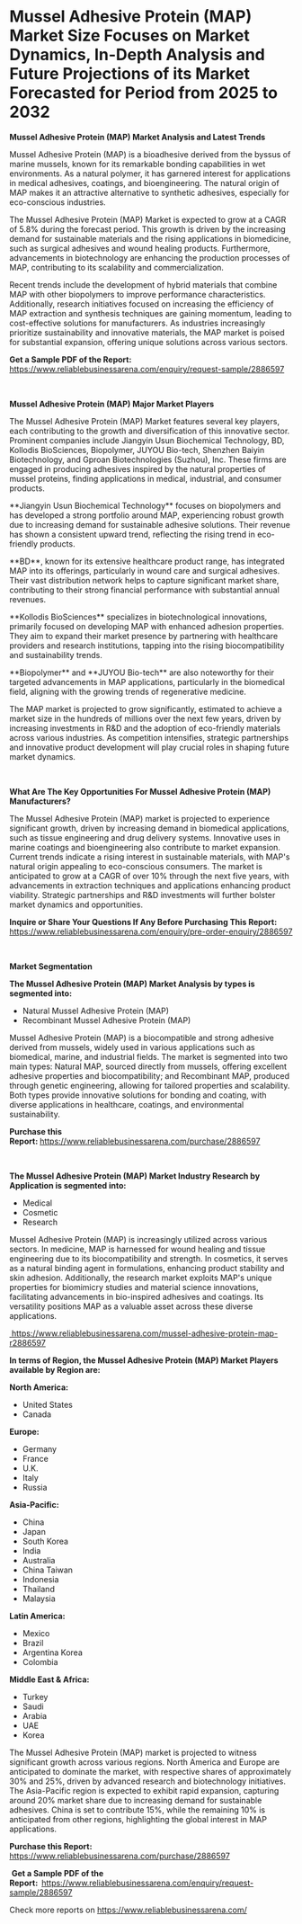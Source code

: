 <p><h1>Mussel Adhesive Protein (MAP) Market Size Focuses on Market Dynamics, In-Depth Analysis and Future Projections of its Market Forecasted for Period from 2025 to 2032</h1></p><p><strong>Mussel Adhesive Protein (MAP) Market Analysis and Latest Trends</strong></p>
<p><p>Mussel Adhesive Protein (MAP) is a bioadhesive derived from the byssus of marine mussels, known for its remarkable bonding capabilities in wet environments. As a natural polymer, it has garnered interest for applications in medical adhesives, coatings, and bioengineering. The natural origin of MAP makes it an attractive alternative to synthetic adhesives, especially for eco-conscious industries.</p><p>The Mussel Adhesive Protein (MAP) Market is expected to grow at a CAGR of 5.8% during the forecast period. This growth is driven by the increasing demand for sustainable materials and the rising applications in biomedicine, such as surgical adhesives and wound healing products. Furthermore, advancements in biotechnology are enhancing the production processes of MAP, contributing to its scalability and commercialization.</p><p>Recent trends include the development of hybrid materials that combine MAP with other biopolymers to improve performance characteristics. Additionally, research initiatives focused on increasing the efficiency of MAP extraction and synthesis techniques are gaining momentum, leading to cost-effective solutions for manufacturers. As industries increasingly prioritize sustainability and innovative materials, the MAP market is poised for substantial expansion, offering unique solutions across various sectors.</p></p>
<p><strong>Get a Sample PDF of the Report:&nbsp;</strong> <a href="https://www.reliablebusinessarena.com/enquiry/request-sample/2886597?utm_campaign=3531&utm_medium=2&utm_source=Github&utm_content=ia&utm_term=13032025&utm_id=mussel-adhesive-protein-map">https://www.reliablebusinessarena.com/enquiry/request-sample/2886597</a></p>
<p>&nbsp;</p>
<p><strong>Mussel Adhesive Protein (MAP) Major Market Players</strong></p>
<p><p>The Mussel Adhesive Protein (MAP) Market features several key players, each contributing to the growth and diversification of this innovative sector. Prominent companies include Jiangyin Usun Biochemical Technology, BD, Kollodis BioSciences, Biopolymer, JUYOU Bio-tech, Shenzhen Baiyin Biotechnology, and Gproan Biotechnologies (Suzhou), Inc. These firms are engaged in producing adhesives inspired by the natural properties of mussel proteins, finding applications in medical, industrial, and consumer products.</p><p>**Jiangyin Usun Biochemical Technology** focuses on biopolymers and has developed a strong portfolio around MAP, experiencing robust growth due to increasing demand for sustainable adhesive solutions. Their revenue has shown a consistent upward trend, reflecting the rising trend in eco-friendly products. </p><p>**BD**, known for its extensive healthcare product range, has integrated MAP into its offerings, particularly in wound care and surgical adhesives. Their vast distribution network helps to capture significant market share, contributing to their strong financial performance with substantial annual revenues.</p><p>**Kollodis BioSciences** specializes in biotechnological innovations, primarily focused on developing MAP with enhanced adhesion properties. They aim to expand their market presence by partnering with healthcare providers and research institutions, tapping into the rising biocompatibility and sustainability trends.</p><p>**Biopolymer** and **JUYOU Bio-tech** are also noteworthy for their targeted advancements in MAP applications, particularly in the biomedical field, aligning with the growing trends of regenerative medicine.</p><p>The MAP market is projected to grow significantly, estimated to achieve a market size in the hundreds of millions over the next few years, driven by increasing investments in R&D and the adoption of eco-friendly materials across various industries. As competition intensifies, strategic partnerships and innovative product development will play crucial roles in shaping future market dynamics.</p></p>
<p>&nbsp;</p>
<p><strong>What Are The Key Opportunities For Mussel Adhesive Protein (MAP) Manufacturers?</strong></p>
<p><p>The Mussel Adhesive Protein (MAP) market is projected to experience significant growth, driven by increasing demand in biomedical applications, such as tissue engineering and drug delivery systems. Innovative uses in marine coatings and bioengineering also contribute to market expansion. Current trends indicate a rising interest in sustainable materials, with MAP's natural origin appealing to eco-conscious consumers. The market is anticipated to grow at a CAGR of over 10% through the next five years, with advancements in extraction techniques and applications enhancing product viability. Strategic partnerships and R&D investments will further bolster market dynamics and opportunities.</p></p>
<p><strong>Inquire or Share Your Questions If Any Before Purchasing This Report:</strong> <a href="https://www.reliablebusinessarena.com/enquiry/pre-order-enquiry/2886597?utm_campaign=3531&utm_medium=2&utm_source=Github&utm_content=ia&utm_term=13032025&utm_id=mussel-adhesive-protein-map">https://www.reliablebusinessarena.com/enquiry/pre-order-enquiry/2886597</a></p>
<p>&nbsp;</p>
<p><strong>Market Segmentation</strong></p>
<p><strong>The Mussel Adhesive Protein (MAP) Market Analysis by types is segmented into:</strong></p>
<p><ul><li>Natural Mussel Adhesive Protein (MAP)</li><li>Recombinant Mussel Adhesive Protein (MAP)</li></ul></p>
<p><p>Mussel Adhesive Protein (MAP) is a biocompatible and strong adhesive derived from mussels, widely used in various applications such as biomedical, marine, and industrial fields. The market is segmented into two main types: Natural MAP, sourced directly from mussels, offering excellent adhesive properties and biocompatibility; and Recombinant MAP, produced through genetic engineering, allowing for tailored properties and scalability. Both types provide innovative solutions for bonding and coating, with diverse applications in healthcare, coatings, and environmental sustainability.</p></p>
<p><strong>Purchase this Report:&nbsp;</strong><a href="https://www.reliablebusinessarena.com/purchase/2886597?utm_campaign=3531&utm_medium=2&utm_source=Github&utm_content=ia&utm_term=13032025&utm_id=mussel-adhesive-protein-map">https://www.reliablebusinessarena.com/purchase/2886597</a></p>
<p>&nbsp;</p>
<p><strong>The Mussel Adhesive Protein (MAP) Market Industry Research by Application is segmented into:</strong></p>
<p><ul><li>Medical</li><li>Cosmetic</li><li>Research</li></ul></p>
<p><p>Mussel Adhesive Protein (MAP) is increasingly utilized across various sectors. In medicine, MAP is harnessed for wound healing and tissue engineering due to its biocompatibility and strength. In cosmetics, it serves as a natural binding agent in formulations, enhancing product stability and skin adhesion. Additionally, the research market exploits MAP's unique properties for biomimicry studies and material science innovations, facilitating advancements in bio-inspired adhesives and coatings. Its versatility positions MAP as a valuable asset across these diverse applications.</p></p>
<p><a href="https://www.reliablebusinessarena.com/mussel-adhesive-protein-map-r2886597?utm_campaign=3531&utm_medium=2&utm_source=Github&utm_content=ia&utm_term=13032025&utm_id=mussel-adhesive-protein-map">&nbsp;https://www.reliablebusinessarena.com/mussel-adhesive-protein-map-r2886597</a></p>
<p><strong>In terms of Region, the Mussel Adhesive Protein (MAP) Market Players available by Region are:</strong></p>
<p>
    <p> <strong> North America: </strong>
        <ul>
            <li>United States</li>
            <li>Canada</li>
        </ul>
        </p> 
    <p> <strong> Europe: </strong>
        <ul>
            <li>Germany</li>
            <li>France</li>
            <li>U.K.</li>
            <li>Italy</li>
            <li>Russia</li>
        </ul>
        </p> 
    <p> <strong> Asia-Pacific: </strong>
        <ul>
            <li>China</li>
            <li>Japan</li>
            <li>South Korea</li>
            <li>India</li>
            <li>Australia</li>
            <li>China Taiwan</li>
            <li>Indonesia</li>
            <li>Thailand</li>
            <li>Malaysia</li>
        </ul>
        </p> 
    <p> <strong> Latin America: </strong>
        <ul>
            <li>Mexico</li>
            <li>Brazil</li>
            <li>Argentina Korea</li>
            <li>Colombia</li>
        </ul>
        </p> 
    <p> <strong> Middle East & Africa: </strong>
        <ul>
            <li>Turkey</li>
            <li>Saudi</li>
            <li>Arabia</li>
            <li>UAE</li>
            <li>Korea</li>
        </ul>
    </p>
    </p>
<p><p>The Mussel Adhesive Protein (MAP) market is projected to witness significant growth across various regions. North America and Europe are anticipated to dominate the market, with respective shares of approximately 30% and 25%, driven by advanced research and biotechnology initiatives. The Asia-Pacific region is expected to exhibit rapid expansion, capturing around 20% market share due to increasing demand for sustainable adhesives. China is set to contribute 15%, while the remaining 10% is anticipated from other regions, highlighting the global interest in MAP applications.</p></p>
<p><strong>Purchase this Report: </strong><a href="https://www.reliablebusinessarena.com/purchase/2886597?utm_campaign=3531&utm_medium=2&utm_source=Github&utm_content=ia&utm_term=13032025&utm_id=mussel-adhesive-protein-map">https://www.reliablebusinessarena.com/purchase/2886597</a></p>
<p>&nbsp;<strong>Get a Sample PDF of the Report:&nbsp;&nbsp;</strong><a href="https://www.reliablebusinessarena.com/enquiry/request-sample/2886597?utm_campaign=3531&utm_medium=2&utm_source=Github&utm_content=ia&utm_term=13032025&utm_id=mussel-adhesive-protein-map">https://www.reliablebusinessarena.com/enquiry/request-sample/2886597</a></p>
<p><strong></strong></p>
<p>Check more reports on <a href="https://www.reliablebusinessarena.com/?utm_campaign=3531&utm_medium=2&utm_source=Github&utm_content=ia&utm_term=13032025&utm_id=mussel-adhesive-protein-map">https://www.reliablebusinessarena.com/</a></p>
